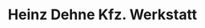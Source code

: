 ---
title: "Heinz Dehne Kfz. Werkstatt"
url: /westerstede/heinz-dehne-kfz-werkstatt/
shop: Autowerkstatt
---